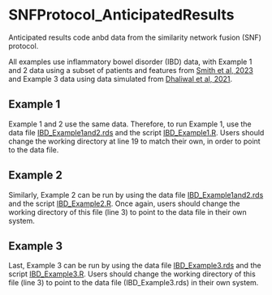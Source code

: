 # SNFProtocol_AnticipatedResults

Anticipated results code anbd data from the similarity network fusion (SNF) protocol. 

All examples use inflammatory bowel disorder (IBD) data, with Example 1 and 2 data using a subset of patients and features from [Smith et al, 2023](https://www.jpeds.com/article/S0022-3476(23)00370-0/fulltext) and Example 3 data using data simulated from [Dhaliwal et al, 2021](https://journals.lww.com/jpgn/Fulltext/2021/02000/Accurate_Classification_of_Pediatric_Colonic.18.aspx?context=LatestArticles).

## Example 1

Example 1 and 2 use the same data. Therefore, to run Example 1, use the data file [IBD_Example1and2.rds](https://github.com/larunerdman/SNFProtocol_AnticipatedResults/blob/main/IBD_Example1and2.rds) and the script [IBD_Example1.R](https://github.com/larunerdman/SNFProtocol_AnticipatedResults/blob/main/IBD_Example1.R). Users should change the working directory at line 19 to match their own, in order to point to the data file. 

## Example 2

Similarly, Example 2 can be run by using the data file [IBD_Example1and2.rds](https://github.com/larunerdman/SNFProtocol_AnticipatedResults/blob/main/IBD_Example1and2.rds) and the script [IBD_Example2.R](https://github.com/larunerdman/SNFProtocol_AnticipatedResults/blob/main/IBD_Example2.R). Once again, users should change the working directory of this file (line 3) to point to the data file in their own system. 

## Example 3

Last, Example 3 can be run by using the data file [IBD_Example3.rds](https://github.com/larunerdman/SNFProtocol_AnticipatedResults/blob/main/IBD_Example3.rds) and the script [IBD_Example3.R](https://github.com/larunerdman/SNFProtocol_AnticipatedResults/blob/main/IBD_Example3.R). Users should change the working directory of this file (line 3) to point to the data file (IBD_Example3.rds) in their own system. 







